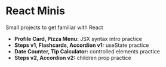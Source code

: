 # React Minis

Small projects to get familiar with React

- **Profile Card, Pizza Menu:** JSX syntax intro practice
- **Steps v1, Flashcards, Accordion v1:** useState practice
- **Date Counter, Tip Calculator:** controlled elements practice
- **Steps v2, Accordion v2:** children prop practice
